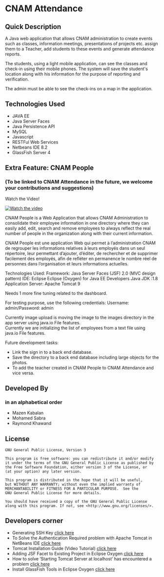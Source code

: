 # CNAM Attendance

## Quick Description

A Java web application that allows CNAM administration to create events such as classes, information meetings, presentations of projects etc. assign them to a Teacher, add students to these events and generate attendance reports.

The students, using a light mobile application, can see the classes and check-in using their mobile phones. The system will save the student's location along with his information for the purpose of reporting and verification.

The admin must be able to see the check-ins on a map in the application.

## Technologies Used
* JAVA EE
* Java Server Faces
* Java Persistence API
* MySQL
* Javascript
* RESTFul Web Services
* Netbeans IDE 8.2
* GlassFish Server 4

## Extra Feature: CNAM People 
### (To be linked to CNAM Attendance in the future, we welcome your contributions and suggestions)

Watch the Video!

[![Watch the video](https://raw.githubusercontent.com/c2-bey-2019/GLG204/master/video.jpg)](https://youtu.be/l4e7GhhKLfQ)

CNAM People is a Web Application that allows CNAM Administration to consolidate their employee information in one directory where they can easily add, edit, search and remove employees to always reflect the real number of people in the organization along with their current information.

CNAM People est une application Web qui permet à l’administration CNAM de regrouper les informations relatives à leurs employés dans un seul répertoire, leur permettant d’ajouter, d’éditer, de rechercher et de supprimer facilement des employés, afin de refléter en permanence le nombre réel de personnes dans l’organisation et leurs informations actuelles.

Technologies Used:
Framework: Java Server Faces (JSF) 2.0 (MVC design pattern)
IDE: Eclipse Eclipse (Oxygen) for Java EE Developers
Java JDK :1.8
Application Server: Apache Tomcat 9

Needs 1 more fine tuning related to the dashboard.

For testing purpose, use the following credentials: Username: admin/Password: admin

Currently image upload is moving the image to the images directory in the app server using java.io File features.  
Currently we are initializing the list of employees from a text file using java.io File features.

Future development tasks: 

* Link the sign in to a back end database.
* Save the directory to a back end database including large objects for the photos.
* To add the teacher created in CNAM People to CNAM Attendance and vice versa.

## Developed By
### in an alphabetical order
* Mazen Kabalan
* Mohamed Sabra
* Raymond Khawand

## License

    GNU General Public License, Version 3

    This program is free software: you can redistribute it and/or modify
    it under the terms of the GNU General Public License as published by
    the Free Software Foundation, either version 3 of the License, or
    (at your option) any later version.

    This program is distributed in the hope that it will be useful,
    but WITHOUT ANY WARRANTY; without even the implied warranty of
    MERCHANTABILITY or FITNESS FOR A PARTICULAR PURPOSE.  See the
    GNU General Public License for more details.

    You should have received a copy of the GNU General Public License
    along with this program. If not, see <http://www.gnu.org/licenses/>.



## Developers corner
* Generating SSH Key [click here](https://help.github.com/en/articles/generating-a-new-ssh-key-and-adding-it-to-the-ssh-agent)
* To Solve the Authentication Required problem with Apache Tomcat in NetBeans IDE [click here](http://ohmjavaclasses.blogspot.com/2011/12/netbeans-problem-for-apache-tomcat.html)
* Tomcat Installation Guide (Video Tutorial) [click here](https://youtu.be/pKMgr8uNvGM)
* Adding JSF Facet to Existing Project in Eclipse Oxygen [click here](https://help.eclipse.org/kepler/topic/org.eclipse.jst.jsf.doc.user/html/tasks/add_jsf_facet.html)
* How to solve ‘Starting Tomcat Server at localhost’ has encountered a problem [click here](https://www.youtube.com/watch?v=qB3ETbAU1NY)
* Install GlassFish Tools in Eclipse Oxygen [click here](https://download.eclipse.org/glassfish-tools/1.0.0/repository/)

